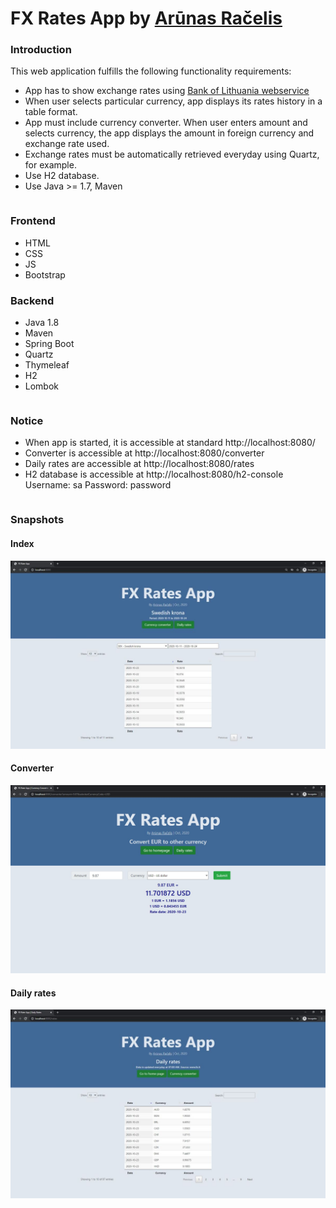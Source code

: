# FX Rates App by [Arūnas Račelis][arunasracelis]

### Introduction

This web application fulfills the following functionality requirements:

* App has to show exchange rates using [Bank of Lithuania webservice][lblt]
* When user selects particular currency, app displays its rates history in a table format.
* App must include currency converter. When user enters amount and selects currency, the app displays the amount in foreign currency and exchange rate used.
* Exchange rates must be automatically retrieved everyday using Quartz, for example.
* Use H2 database.
* Use Java >= 1.7, Maven

```sh

```

### Frontend

* HTML
* CSS
* JS
* Bootstrap

### Backend

* Java 1.8
* Maven
* Spring Boot
* Quartz
* Thymeleaf
* H2
* Lombok


```sh

```

### Notice

* When app is started, it is accessible at standard http://localhost:8080/ 
* Converter is accessible at http://localhost:8080/converter
* Daily rates are accessible at http://localhost:8080/rates
* H2 database is accessible at http://localhost:8080/h2-console Username: sa Password: password

```sh

```

### Snapshots

#### Index

![alt text](https://github.com/arunasracelis/fxratesapp/blob/master/index.jpg)

#### Converter

![alt text](https://github.com/arunasracelis/fxratesapp/blob/master/converter.jpg)

#### Daily rates

![alt text](https://github.com/arunasracelis/fxratesapp/blob/master/dailyrates.jpg)

[arunasracelis]: <http://www.arunasracelis.com>
[lblt]: <http://www.lb.lt/webservices/FxRates/>
